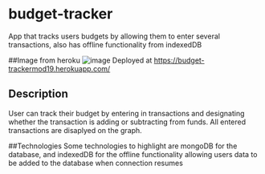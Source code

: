 # budget-tracker
App that tracks users budgets by allowing them to enter several transactions, also has offline functionality from indexedDB

##Image from heroku
![image](https://user-images.githubusercontent.com/101146873/187117748-d0e50b71-4d02-414f-b3c1-3cb41bb3e4df.png)
Deployed at https://budget-trackermod19.herokuapp.com/

## Description
User can track their budget by entering in transactions and designating whether the transaction is adding or subtracting from funds. All entered transactions are disaplyed on the graph.

##Technologies
Some technologies to highlight are mongoDB for the database, and indexedDB for the offline functionality allowing users data to be added to the database when connection resumes
